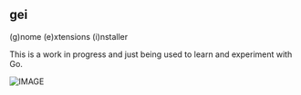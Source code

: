 ## gei
(g)nome (e)xtensions (i)nstaller

This is a work in progress and just being used to learn and experiment with Go.

![IMAGE](https://imgs.xkcd.com/comics/command_line_fu.png)
